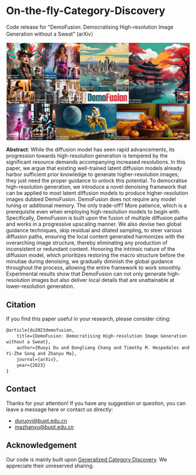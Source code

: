 # On-the-fly-Category-Discovery
Code release for "DemoFusion: Democratising High-resolution Image Generation without a Sweat" (arXiv）

<img src="illustration.jpg" width="800"/>

**Abstract**: While the diffusion model has seen rapid advancements, its progression towards high-resolution generation is tempered by the significant resource demands accompanying increased resolutions. In this paper, we argue that existing well-trained latent diffusion models already harbor sufficient prior knowledge to generate higher-resolution images; they just need the proper guidance to unlock this potential. To democratise high-resolution generation, we introduce a novel denoising framework that can be applied to most latent diffusion models to produce higher-resolution images dubbed DemoFusion. DemoFusion does not require any model tuning or additional memory. The only trade-off? More patience, which is a prerequisite even when employing high-resolution models to begin with. Specifically, DemoFusion is built upon the fusion of multiple diffusion paths and works in a progressive upscaling manner. We also devise two global guidance techniques, skip residual and dilated sampling, to steer various diffusion paths, ensuring the local content generated harmonizes with the overarching image structure, thereby eliminating any production of inconsistent or redundant content. Honoring the intrinsic nature of the diffusion model, which prioritizes restoring the macro structure before the minutiae during denoising, we gradually diminish the global guidance throughout the process, allowing the entire framework to work smoothly. Experimental results show that DemoFusion can not only generate high-resolution images but also deliver local details that are unattainable at lower-resolution generation.




## Citation
If you find this paper useful in your research, please consider citing:
```
@article{du2023demofusion,
    title={DemoFusion: Democratising High-resolution Image Generation without a Sweat},
    author={Ruoyi Du and Dongliang Chang and Timothy M. Hospedales and Yi-Zhe Song and Zhanyu Ma},
    journal={arXiv},
    year={2023}
}
```


## Contact
Thanks for your attention!
If you have any suggestion or question, you can leave a message here or contact us directly:
- duruoyi@bupt.edu.cn
- mazhanyu@bupt.edu.cn

## Acknowledgement
Our code is mainly built upon [Generalized Category Discovery](https://github.com/sgvaze/generalized-category-discovery). We appreciate their unreserved sharing.
